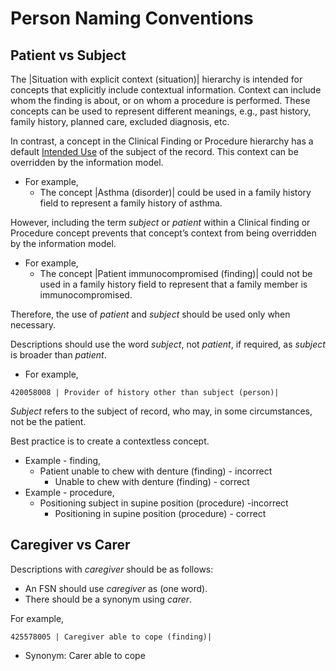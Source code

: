 # Person Naming Conventions

## Patient vs Subject <a href="#patient-vs-subject" id="patient-vs-subject"></a>

The |Situation with explicit context (situation)| hierarchy is intended for concepts that explicitly include contextual information.  Context can include whom the finding is about, or on whom a procedure is performed.  These concepts can be used to represent different meanings, e.g., past history, family history, planned care, excluded diagnosis, etc.

In contrast, a concept in the Clinical Finding or Procedure hierarchy has a default [Intended Use](https://conf.spaces.snomed.org/wiki/spaces/DOCEG/pages/133240159) of the subject of the record. This context can be overridden by the information model.

* For example,
  * The concept |Asthma (disorder)| could be used in a family history field to represent a family history of asthma.

However, including the term _subject_ or _patient_ within a Clinical finding or Procedure concept prevents that concept’s context from being overridden by the information model.

* For example,
  * The concept |Patient immunocompromised (finding)| could not be used in a family history field to represent that a family member is immunocompromised.

Therefore, the use of _patient_ and _subject_ should be used only when necessary.&#x20;

Descriptions should use the word _subject_, not _patient_, if required, as _subject_ is broader than _patient_.

* For example,&#x20;

```
420058008 | Provider of history other than subject (person)|
```

_Subject_ refers to the subject of record, who may, in some circumstances, not be the patient.

Best practice is to create a contextless concept.

* Example - finding,
  * Patient unable to chew with denture (finding) - incorrect
    * Unable to chew with denture (finding) - correct
* Example - procedure,
  * Positioning subject in supine position (procedure) -incorrect
    * Positioning in supine position (procedure) - correct

## Caregiver vs Carer <a href="#caregiver-vs-carer" id="caregiver-vs-carer"></a>

Descriptions with _caregiver_ should be as follows:

* An FSN should use _caregiver_ as (one word).
* There should be a synonym using _carer_.

For example,&#x20;

```
425578005 | Caregiver able to cope (finding)|
```

* Synonym:  Carer able to cope

